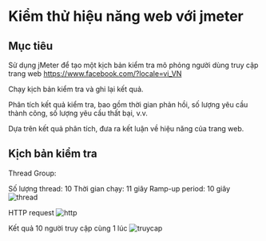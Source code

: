 # Kiểm thử hiệu năng web với jmeter
## Mục tiêu

Sử dụng jMeter để tạo một kịch bản kiểm tra mô phỏng người dùng truy cập trang web https://www.facebook.com/?locale=vi_VN

Chạy kịch bản kiểm tra và ghi lại kết quả.

Phân tích kết quả kiểm tra, bao gồm thời gian phản hồi, số lượng yêu cầu thành công, số lượng yêu cầu thất bại, v.v.

Dựa trên kết quả phân tích, đưa ra kết luận về hiệu năng của trang web.

## Kịch bản kiểm tra

Thread Group:

Số lượng thread: 10
Thời gian chạy: 11 giây
Ramp-up period: 10 giây
![thread](https://github.com/nhien261203/bt/assets/167493331/c05ffffa-6c80-4e3e-98fe-d0f6243efdbb)

HTTP request
![http](https://github.com/nhien261203/bt/assets/167493331/7b86ab5e-70df-444f-8409-58bd49fcfd71)


Kết quả 10 người truy cập cùng 1 lúc 
![truycap](https://github.com/nhien261203/bt/assets/167493331/faea7fb3-4a43-42a8-af60-a8736de36223)

